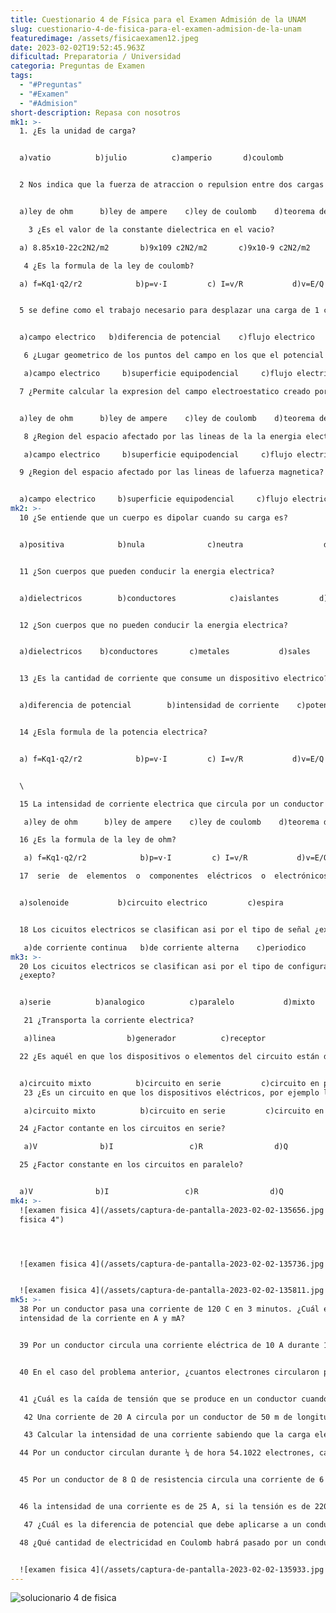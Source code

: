 ```yaml
---
title: Cuestionario 4 de Física para el Examen Admisión de la UNAM
slug: cuestionario-4-de-fisica-para-el-examen-admision-de-la-unam
featuredimage: /assets/fisicaexamen12.jpeg
date: 2023-02-02T19:52:45.963Z
dificultad: Preparatoria / Universidad
categoria: Preguntas de Examen
tags:
  - "#Preguntas"
  - "#Examen"
  - "#Admision"
short-description: R﻿epasa con nosotros
mk1: >-
  1. ¿Es la unidad de carga? 


  a)vatio          b)julio          c)amperio       d)coulomb  


  2 Nos indica que la fuerza de atraccion o repulsion entre dos cargas puntuales separadas po , r,es directamente proporcional al producto de sus cargas e inversamente proporcional al cuadrado de la distancia que los separa?   


  a)ley de ohm      b)ley de ampere    c)ley de coulomb    d)teorema de gauss

    3 ¿Es el valor de la constante dielectrica en el vacio? 

  a) 8.85x10-22c2N2/m2       b)9x109 c2N2/m2       c)9x10-9 c2N2/m2          8.85x1022 c2N2/m2        

   4 ¿Es la formula de la ley de coulomb? 

  a) f=Kq1·q2/r2            b)p=v·I         c) I=v/R           d)v=E/Q      


  5 se define como el trabajo necesario para desplazar una carga de 1 coulomb desde el infinito hasta ese punto 


  a)campo electrico   b)diferencia de potencial    c)flujo electrico    d)potencial electrico  

   6 ¿Lugar geometrico de los puntos del campo en los que el potencial toma un mismo valor? 

   a)campo electrico     b)superficie equipodencial     c)flujo electrico     d)campo magnetico

  7 ¿Permite calcular la expresion del campo electroestatico creado por algunas distribuiciones de carga?     


  a)ley de ohm      b)ley de ampere    c)ley de coulomb    d)teorema de gauss 

   8 ¿Region del espacio afectado por las lineas de la la energia electrica?

   a)campo electrico     b)superficie equipodencial     c)flujo electrico     d)campo magnetico    

  9 ¿Region del espacio afectado por las lineas de lafuerza magnetica? 


  a)campo electrico     b)superficie equipodencial     c)flujo electrico     d)campo magnetico
mk2: >-
  10 ¿Se entiende que un cuerpo es dipolar cuando su carga es?  


  a)positiva            b)nula              c)neutra                  d)negativa  


  11 ¿Son cuerpos que pueden conducir la energia electrica?  


  a)dielectricos        b)conductores            c)aislantes         d) no metales  


  12 ¿Son cuerpos que no pueden conducir la energia electrica? 


  a)dielectricos    b)conductores       c)metales           d)sales  


  13 ¿Es la cantidad de corriente que consume un dispositivo electrico? 


  a)diferencia de potencial        b)intensidad de corriente    c)potencia electrica   d)flujo electrico  


  14 ¿Esla formula de la potencia electrica? 


  a) f=Kq1·q2/r2            b)p=v·I         c) I=v/R           d)v=E/Q


  \

  15 La intensidad de corriente electrica que circula por un conductor electrico es directamente proporcional a la diferencia de potencial  aplicada e inversamente proporcional  a la resistencia del mismo  

   a)ley de ohm      b)ley de ampere    c)ley de coulomb    d)teorema de gauss  

  16 ¿Es la formula de la ley de ohm?

   a) f=Kq1·q2/r2            b)p=v·I         c) I=v/R           d)v=E/Q      

  17  serie  de  elementos  o  componentes  eléctricos  o  electrónicos,  tales  como  resistencias, inductancias, condensadores, fuentes, y/o dispositivos electrónicos semiconductores, conectados eléctricamente entre sí con el propósito de generar, transportar o modificar señales electrónicas o eléctricas 


  a)solenoide           b)circuito electrico         c)espira           d)bobina  


  18 Los cicuitos electricos se clasifican asi por el tipo de señal ¿exepto?

   a)de corriente continua   b)de corriente alterna    c)periodico      d)mixto
mk3: >-
  20 Los cicuitos electricos se clasifican asi por el tipo de configuracion
  ¿exepto? 


  a)serie          b)analogico          c)paralelo           d)mixto 

   21 ¿Transporta la corriente electrica? 

   a)linea                b)generador          c)receptor 

  22 ¿Es aquél en que los dispositivos o elementos del circuito están dispuestos de tal manera que la totalidad de la corriente pasa a través de cada elemento sin división ni derivación?  


  a)circuito mixto          b)circuito en serie         c)circuito en paralelo 
   23 ¿Es un circuito en que los dispositivos eléctricos, por ejemplo las lámparas incandescentes o las celdas de una batería, están dispuestos de manera que todos los polos, electrodos y terminales positivos (+) se unen en un único conductor?

   a)circuito mixto          b)circuito en serie         c)circuito en paralelo 

  24 ¿Factor contante en los circuitos en serie?

   a)V              b)I                 c)R                d)Q  

  25 ¿Factor constante en los circuitos en paralelo? 


  a)V              b)I                 c)R                d)Q
mk4: >-
  ![examen fisica 4](/assets/captura-de-pantalla-2023-02-02-135656.jpg "examen
  fisica 4")




  ![examen fisica 4](/assets/captura-de-pantalla-2023-02-02-135736.jpg "examen fisica 4")


  ![examen fisica 4](/assets/captura-de-pantalla-2023-02-02-135811.jpg "examen fisica 4")
mk5: >-
  38 Por un conductor pasa una corriente de 120 C en 3 minutos. ¿Cuál es la
  intensidad de la corriente en A y mA?  


  39 Por un conductor circula una corriente eléctrica de 10 A durante 10 minutos. ¿Cuál es la carga eléctrica correspondiente?  


  40 En el caso del problema anterior, ¿cuantos electrones circularon por el conductor?


  41 ¿Cuál es la caída de tensión que se produce en un conductor cuando circula por él una corriente de 25 A y su resistencia es de 12 Ω? 

   42 Una corriente de 20 A circula por un conductor de 50 m de longitud y 0,1 mm² de sección, ¿cuál es la tensión si el conductor es de aluminio? 

   43 Calcular la intensidad de una corriente sabiendo que la carga eléctrica es de 3000 C y el tiempo que dura el pasaje es de 5 minutos.  

  44 Por un conductor circulan durante ¼ de hora 54.1022 electrones, calcular la intensidad de esa corriente.  


  45 Por un conductor de 8 Ω de resistencia circula una corriente de 6 A, ¿cuál es la tensión de esa corriente?. Respuesta: 480 V  


  46 la intensidad de una corriente es de 25 A, si la tensión es de 220 V, ¿cuál es la resistencia del conductor? 

   47 ¿Cuál es la diferencia de potencial que debe aplicarse a un conductor de 110 Ω de resistencia para que la intensidad sea de 4 A?  

  48 ¿Qué cantidad de electricidad en Coulomb habrá pasado por un conductor en ½ hora, si la intensidad de la corriente es de 15 A?


  ![examen fisica 4](/assets/captura-de-pantalla-2023-02-02-135933.jpg "examen fisica 4")
---
```

![solucionario 4 de fisica](/assets/captura-de-pantalla-2023-02-02-140005.jpg "solucionario 4 de fisica")